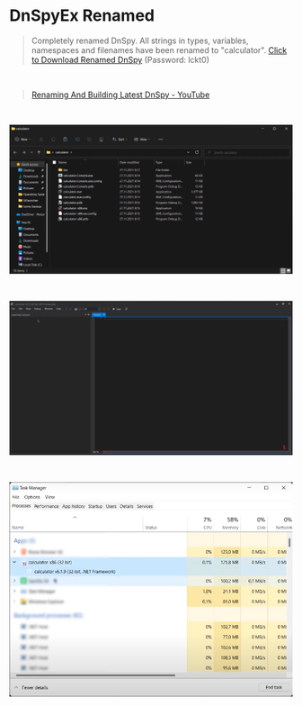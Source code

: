# DnSpyEx Renamed
> Completely renamed DnSpy. All strings in types, variables, namespaces and filenames have been renamed to "calculator".
> [Click to Download Renamed DnSpy](https://bit.ly/3rh7uTq) (Password: lckt0)

</br>

> [Renaming And Building Latest DnSpy - YouTube](https://www.youtube.com/watch?v=KR-her0bFlg)

</br>

![InWindowsExplorer](./screenshots/explorer.png)

</br>

![InDnSpyRenamed](./screenshots/dnspy.png)

</br>

![InTaskManager](./screenshots/taskmgr.png)
